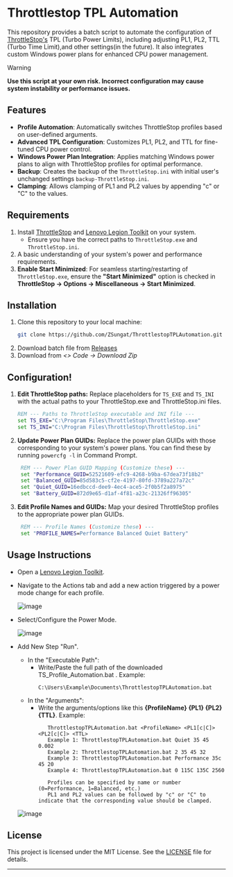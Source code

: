 # Throttlestop TPL Automation
This repository provides a batch script to automate the configuration of [ThrottleStop's](https://www.techpowerup.com/download/techpowerup-throttlestop/) TPL (Turbo Power Limits), including adjusting PL1, PL2, TTL (Turbo Time Limit),and other settings(in the future). It also integrates custom Windows power plans for enhanced CPU power management.

> [!WARNING]
> **Use this script at your own risk. Incorrect configuration may cause system instability or performance issues.**

## Features

- **Profile Automation**: Automatically switches ThrottleStop profiles based on user-defined arguments.
- **Advanced TPL Configuration**: Customizes PL1, PL2, and TTL for fine-tuned CPU power control.
- **Windows Power Plan Integration**: Applies matching Windows power plans to align with ThrottleStop profiles for optimal performance.
- **Backup**: Creates the backup of the `ThrottleStop.ini` with initial user's unchanged settings `backup-ThrottleStop.ini`.
- **Clamping**: Allows clamping of PL1 and PL2 values by appending "c" or "C" to the values.

## Requirements

1. Install [ThrottleStop](https://www.techpowerup.com/download/techpowerup-throttlestop/) and [Lenovo Legion Toolkit](https://github.com/BartoszCichecki/LenovoLegionToolkit) on your system.
   - Ensure you have the correct paths to `ThrottleStop.exe` and `ThrottleStop.ini`.
2. A basic understanding of your system's power and performance requirements.
3. **Enable Start Minimized**: For seamless starting/restarting of `ThrottleStop.exe`, ensure the **"Start Minimized"** option is checked in **ThrottleStop -> Options -> Miscellaneous -> Start Minimized**.

## Installation

1. Clone this repository to your local machine:
   ```sh
   git clone https://github.com/ZSungat/ThrottlestopTPLAutomation.git
   ```
2. Download batch file from [Releases](https://github.com/ZSungat/ThrottlestopTPLAutomation/releases)
3. Download from *<> Code -> Download Zip*


## Configuration!

 1. **Edit ThrottleStop paths:** Replace placeholders for `TS_EXE` and `TS_INI` with the actual paths
    to your ThrottleStop.exe and ThrottleStop.ini files.

     ```bat
     REM --- Paths to ThrottleStop executable and INI file ---
     set TS_EXE="C:\Program Files\ThrottleStop\ThrottleStop.exe"
     set TS_INI="C:\Program Files\ThrottleStop\ThrottleStop.ini"
     ```
 2. **Update Power Plan GUIDs:** Replace the power plan GUIDs with those corresponding to your system's power plans. You can find these by running `powercfg -l` in Command Prompt.
     ```bat
      REM --- Power Plan GUID Mapping (Customize these) ---
      set "Performance_GUID=52521609-efc9-4268-b9ba-67dea73f18b2"
      set "Balanced_GUID=85d583c5-cf2e-4197-80fd-3789a227a72c"
      set "Quiet_GUID=16edbccd-dee9-4ec4-ace5-2f0b5f2a8975"
      set "Battery_GUID=872d9e65-d1af-4f81-a23c-21326ff96305"
     ```
 3. **Edit Profile Names and GUIDs:** Map your desired ThrottleStop profiles to the appropriate power plan GUIDs.
     ```bat
      REM --- Profile Names (Customize these) ---
      set "PROFILE_NAMES=Performance Balanced Quiet Battery"
     ```
## Usage Instructions

* Open a [Lenovo Legion Toolkit](https://github.com/BartoszCichecki/LenovoLegionToolkit).
* Navigate to the Actions tab and add a new action triggered by a power mode change for each profile.

  ![image](https://github.com/user-attachments/assets/e643ab59-29f0-4db4-8e4d-f949d2311400)

* Select/Configure the Power Mode.
  
  ![image](https://github.com/user-attachments/assets/7467da46-b559-4712-b855-627ba77acba1)

* Add New Step "Run".
    - In the "Executable Path":
      - Write/Paste the full path of the downloaded TS_Profile_Automation.bat . Example:
         ```
         C:\Users\Example\Documents\ThrottlestopTPLAutomation.bat
         ```
    - In the "Arguments":
      - Write the arguments/options like this **{ProfileName} {PL1} {PL2} {TTL}**. Example:
         ```
            ThrottlestopTPLAutomation.bat <ProfileName> <PL1[c|C]> <PL2[c|C]> <TTL>
            Example 1: ThrottlestopTPLAutomation.bat Quiet 35 45 0.002
            Example 2: ThrottlestopTPLAutomation.bat 2 35 45 32
            Example 3: ThrottlestopTPLAutomation.bat Performance 35c 45 20
            Example 4: ThrottlestopTPLAutomation.bat 0 115C 135C 2560

            Profiles can be specified by name or number (0=Performance, 1=Balanced, etc.)
            PL1 and PL2 values can be followed by "c" or "C" to indicate that the corresponding value should be clamped.
         ```
    ![image](https://github.com/user-attachments/assets/b672e071-e978-418a-84ca-d1af34b24119)

## License

This project is licensed under the MIT License. See the [LICENSE](LICENSE) file for details.

---

